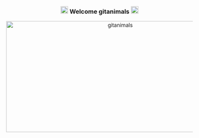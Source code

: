 <div align="center">
  <h3> 
    <img src="https://github.com/user-attachments/assets/3694563c-55d0-484e-9660-884145cdbb54" width="20"/>
    Welcome gitanimals 
    <img src="https://github.com/user-attachments/assets/3694563c-55d0-484e-9660-884145cdbb54" width="20"/>
  </h3>
  <a href="https://www.gitanimals.org/" align="center">
      <img
        src="https://render.gitanimals.org/guilds/668749238833660322/draw"
        width="600"
        height="300"
        alt="gitanimals"
        align="center"
      />
    </a>
</div>
